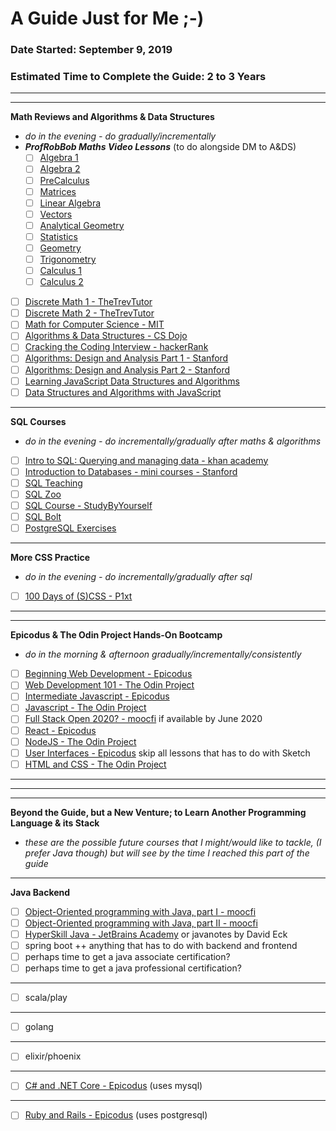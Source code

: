 # A Guide Just for Me ;-)
### Date Started: September 9, 2019
### Estimated Time to Complete the Guide: 2 to 3 Years
---
---
**Math Reviews and Algorithms & Data Structures**
- _do in the evening - do gradually/incrementally_
- _**ProfRobBob Maths Video Lessons**_ (to do alongside DM to A&DS)
    - [ ]  [Algebra 1](https://www.youtube.com/playlist?list=PLGbL7EvScmU7ZqJW4HumYdDYv12Wt3yOk)
    - [ ]  [Algebra 2](https://www.youtube.com/playlist?list=PL8880EEBC26894DF4)
    - [ ]  [PreCalculus](https://www.youtube.com/playlist?list=PL4FB17E5C77DCCE69)
    - [ ]  [Matrices](https://www.youtube.com/playlist?list=PL35C36B9994A1965A)
    - [ ]  [Linear Algebra](https://www.youtube.com/playlist?list=PLGbL7EvScmU4yeJjKaSrp2R7DN6czOV2y)
    - [ ]  [Vectors](https://www.youtube.com/watch?v=0uAJpsanhl0&list=PLGbL7EvScmU65gODlS0IWZLRgnfcqx1lm)
    - [ ]  [Analytical Geometry](https://www.youtube.com/playlist?list=PLA46E81644902D30A)
    - [ ]  [Statistics](https://www.youtube.com/playlist?list=PLC8478000586FA6F9)
    - [ ]  [Geometry](https://www.youtube.com/playlist?list=PL668AB35C6885A036)
    - [ ]  [Trigonometry](https://www.youtube.com/playlist?list=PL085526F86A268B57)
    - [ ]  [Calculus 1](https://www.youtube.com/playlist?list=PL67C119EDA6BDE946)
    - [ ]  [Calculus 2](https://www.youtube.com/watch?v=HTjPPDZqL4E&list=PLGbL7EvScmU6gCv6eKQdj45Sp_VdqhsUv)
- [ ]  [Discrete Math 1 - TheTrevTutor](https://www.youtube.com/playlist?list=PLDDGPdw7e6Ag1EIznZ-m-qXu4XX3A0cIz)
- [ ]  [Discrete Math 2 - TheTrevTutor](https://www.youtube.com/playlist?list=PLDDGPdw7e6Aj0amDsYInT_8p6xTSTGEi2)
- [ ]  [Math for Computer Science - MIT](https://www.youtube.com/playlist?list=PLUl4u3cNGP60UlabZBeeqOuoLuj_KNphQ)
- [ ]  [Algorithms & Data Structures - CS Dojo](https://www.youtube.com/playlist?list=PLBZBJbE_rGRV8D7XZ08LK6z-4zPoWzu5H)
- [ ]  [Cracking the Coding Interview - hackerRank](https://www.youtube.com/playlist?list=PLOuZYwbmgZWXvkghUyMLdI90IwxbNCiWK)
- [ ]  [Algorithms: Design and Analysis Part 1 - Stanford](https://lagunita.stanford.edu/courses/course-v1:Engineering+Algorithms1+SelfPaced/about)
- [ ]  [Algorithms: Design and Analysis Part 2 - Stanford](https://lagunita.stanford.edu/courses/course-v1:Engineering+Algorithms2+SelfPaced/about)
- [ ]  [Learning JavaScript Data Structures and Algorithms](https://www.amazon.com/Learning-JavaScript-Data-Structures-Algorithms-ebook/dp/B01C2XX8Y2/ref=sr_1_3?keywords=learning+algorithms+in+javascript&qid=1568738494&s=books&sr=1-3)
- [ ]  [Data Structures and Algorithms with JavaScript](https://www.amazon.com/Data-Structures-Algorithms-JavaScript-approaches-ebook/dp/B00IV3J23Y/ref=sr_1_6?keywords=learning+algorithms+in+javascript&qid=1568738526&s=books&sr=1-6) 
---
**SQL Courses**
- _do in the evening - do incrementally/gradually after maths & algorithms_
- [ ]  [Intro to SQL: Querying and managing data - khan academy](https://www.khanacademy.org/computing/computer-programming/sql)
- [ ]  [Introduction to Databases - mini courses - Stanford](https://lagunita.stanford.edu/courses/DB/2014/SelfPaced/about)
- [ ]  [SQL Teaching](https://www.sqlteaching.com/)
- [ ]  [SQL Zoo](https://sqlzoo.net/)
- [ ]  [SQL Course - StudyByYourself](http://studybyyourself.com/seminar/sql/course/?lang=en)
- [ ]  [SQL Bolt](https://sqlbolt.com/)
- [ ]  [PostgreSQL Exercises](https://pgexercises.com/)
---
**More CSS Practice**
- _do in the evening - do incrementally/gradually after sql_
- [ ]  [100 Days of (S)CSS - P1xt](https://codepen.io/collection/AVPPQq/)
---
---
**Epicodus & The Odin Project Hands-On Bootcamp**
- _do in the morning & afternoon gradually/incrementally/consistently_
- [ ]  [Beginning Web Development - Epicodus](https://www.learnhowtoprogram.com/introduction-to-programming) 
- [ ]  [Web Development 101 - The Odin Project](https://www.theodinproject.com/courses/web-development-101) 
- [ ]  [Intermediate Javascript - Epicodus](https://www.learnhowtoprogram.com/intermediate-javascript) 
- [ ]  [Javascript - The Odin Project](https://www.theodinproject.com/courses/javascript)
- [ ]  [Full Stack Open 2020? - moocfi](https://www.mooc.fi/en/) if available by June 2020 
- [ ]  [React - Epicodus](https://www.learnhowtoprogram.com/react)
- [ ]  [NodeJS - The Odin Project](https://www.theodinproject.com/courses/nodejs)
- [ ]  [User Interfaces - Epicodus](https://www.learnhowtoprogram.com/user-interfaces) skip all lessons that has to do with Sketch
- [ ]  [HTML and CSS - The Odin Project](https://www.theodinproject.com/courses/html5-and-css3)
---
---
---
**Beyond the Guide, but a New Venture; to Learn Another Programming Language & its Stack**
- _these are the possible future courses that I might/would like to tackle, (I prefer Java though) but will see by the time I reached this part of the guide_
---
**Java Backend**
- [ ]  [Object-Oriented programming with Java, part I - moocfi](http://moocfi.github.io/courses/2013/programming-part-1/material.html)
- [ ]  [Object-Oriented programming with Java, part II - moocfi](http://moocfi.github.io/courses/2013/programming-part-2/material.html)
- [ ]  [HyperSkill Java - JetBrains Academy](https://hi.hyperskill.org/projects3) or javanotes by David Eck 
- [ ]  spring boot ++ anything that has to do with backend and frontend
- [ ]  perhaps time to get a java associate certification?
- [ ]  perhaps time to get a java professional certification?
---
- [ ]  scala/play
---
- [ ]  golang
---
- [ ]  elixir/phoenix
---
- [ ]  [C# and .NET Core - Epicodus](https://www.learnhowtoprogram.com/c-and-net) (uses mysql)
---
- [ ]  [Ruby and Rails - Epicodus](https://www.learnhowtoprogram.com/ruby-and-rails) (uses postgresql)
